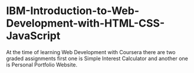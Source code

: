 # IBM-Introduction-to-Web-Development-with-HTML-CSS-JavaScript
<p>At the time of learning Web Development with Coursera there are two graded assignments first one is Simple Interest Calculator and another one is Personal Portfolio Website.</p>
